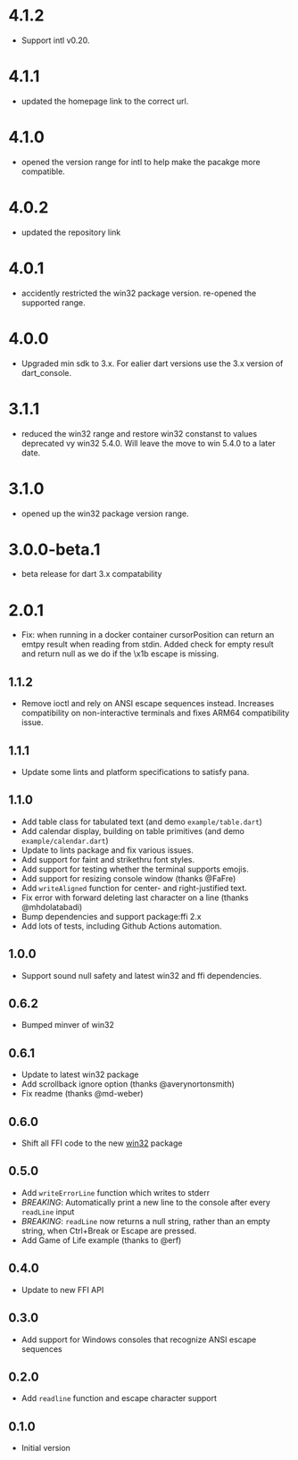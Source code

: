 # 4.1.2
- Support intl v0.20.

# 4.1.1
- updated the homepage link to the correct url.

# 4.1.0
- opened the version range for intl to help make the pacakge more compatible.

# 4.0.2
- updated the repository link

# 4.0.1
- accidently restricted the win32 package version. re-opened the supported range.

# 4.0.0
- Upgraded min sdk to 3.x. For ealier dart versions use the 3.x version of dart_console.

# 3.1.1
- reduced the win32 range and restore win32 constanst to values
deprecated vy win32 5.4.0. Will leave the move to win 5.4.0 to a later date.

# 3.1.0
- opened up the win32 package version range.

# 3.0.0-beta.1
- beta release for dart 3.x compatability

# 2.0.1
- Fix: when running in a docker container cursorPosition can return an emtpy result when reading from stdin. Added check for empty result and return null as we do if the \x1b escape is missing.

## 1.1.2

- Remove ioctl and rely on ANSI escape sequences instead. Increases
  compatibility on non-interactive terminals and fixes ARM64 compatibility
  issue.

## 1.1.1

- Update some lints and platform specifications to satisfy pana.

## 1.1.0

- Add table class for tabulated text (and demo `example/table.dart`)
- Add calendar display, building on table primitives (and demo
  `example/calendar.dart`)
- Update to lints package and fix various issues.
- Add support for faint and strikethru font styles.
- Add support for testing whether the terminal supports emojis.
- Add support for resizing console window (thanks @FaFre)
- Add `writeAligned` function for center- and right-justified text.
- Fix error with forward deleting last character on a line (thanks
  @mhdolatabadi)
- Bump dependencies and support package:ffi 2.x
- Add lots of tests, including Github Actions automation.

## 1.0.0

- Support sound null safety and latest win32 and ffi dependencies.

## 0.6.2

- Bumped minver of win32

## 0.6.1

- Update to latest win32 package
- Add scrollback ignore option (thanks @averynortonsmith)
- Fix readme (thanks @md-weber)

## 0.6.0

- Shift all FFI code to the new [win32](https://pub.dev/packages/win32) package

## 0.5.0

- Add `writeErrorLine` function which writes to stderr
- *BREAKING*: Automatically print a new line to the console after every
  `readLine` input
- *BREAKING*: `readLine` now returns a null string, rather than an empty
  string, when Ctrl+Break or Escape are pressed.
- Add Game of Life example (thanks to @erf)

## 0.4.0

- Update to new FFI API

## 0.3.0

- Add support for Windows consoles that recognize ANSI escape sequences

## 0.2.0

- Add `readline` function and escape character support

## 0.1.0

- Initial version
